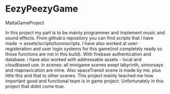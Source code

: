 # EezyPeezyGame
 MaltaGameProject

In this project my part is to be mainly programmer and implement music and sound effects. From github:s repository you can find scripts that i have made -> assets/scripts/turonscripts.
I have also worked at user-registeration and user login systems for this game(not completely ready so those functions are not in this build). With firebase authentication and database.
i have also worked with addressable assets - local and cloudbased use.
in scenes: all minigame scenes exept labyrinth, simonsays and mapnavication are mine. Also spaceTransit scene is made by me. plus little this and that to other scenes.
This project mainly teached me how important good and functional team is in game project. Unfortunately in this project that didnt come true.
